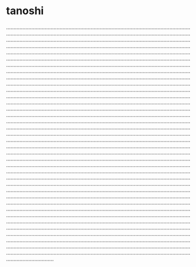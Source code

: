 # tanoshi
............................................................................................................................................................................................................................................................................................................................................................................................................................................................................................................................................................................................................................................................................................................................................................................................................................................................................................................................................................................................................................................................................................................................................................................................................................................................................................................................................................................................................................................................................................................................................................................................................................................................................................................................................................................................................................................................................................................................................................................................................................................................................................................................................................................................................................................................................................................................................................................................................................................................................................................................................................................................................................................................................................................................................................................................................................................................................................................................................................................................................................................................................................................................................................................................................................................................................................................................................................................................................................................................................................................................................................................................................................................................................................................................................................................................................................................................................................................................................................................................................................................................................................................................................................................................................................................................................................................................................................................................................................................................................................................................................................................................................................................................................................................................................................................................................